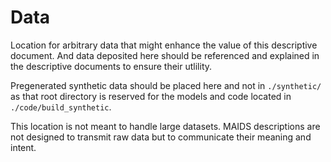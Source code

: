 # Data

Location for arbitrary data that might enhance the value of this descriptive document. And data deposited here should be referenced and explained in the descriptive documents to ensure their utlility.

Pregenerated synthetic data should be placed here and not in `./synthetic/` as that root directory is reserved for the models and code located in `./code/build_synthetic`.

This location is not meant to handle large datasets. MAIDS descriptions are not designed to transmit raw data but to communicate their meaning and intent.